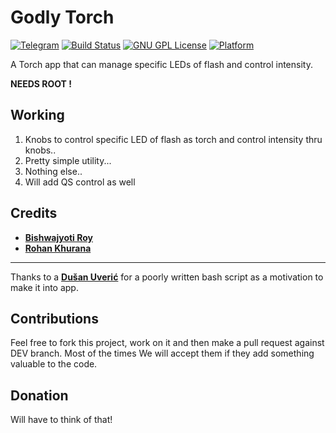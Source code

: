 # Godly Torch  
[![Telegram](https://img.shields.io/badge/telegram-join%20chat-blue.svg)](https://telegram.me/dndofficial)
[![Build Status](https://www.bitrise.io/app/763ee94ca31e7d95/status.svg?token=jBe0br2dBnJd6cJkNKJYqg&branch=master)](https://github.com/BRoy98/GodlyTorch)
[![GNU GPL License](https://img.shields.io/badge/license-GNU%20GPL%20v3-orange.svg)](https://github.com/BRoy98/GodlyTorch/blob/master/LICENSE)
[![Platform](https://img.shields.io/badge/platform-android-brightgreen.svg)]()

A Torch app that can manage specific LEDs of flash and control intensity.

**NEEDS ROOT !**

Working
------------
1. Knobs to control specific LED of flash as torch and control intensity thru knobs..
2. Pretty simple utility...
3. Nothing else..
4. Will add QS control as well

Credits
----------
* [**Bishwajyoti Roy**](https://github.com/broy98/)
* [**Rohan Khurana**](https://github.com/rk2810/)

--------
Thanks to a [**Dušan Uverić**](https://github.com/uvera/) for a poorly written bash script as a motivation to make it into app.

Contributions
------------
Feel free to fork this project, work on it and then make a pull request against DEV branch. Most of the times We will accept them if they add something valuable to the code.

Donation
-----------

Will have to think of that!
